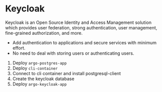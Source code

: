 # Keycloak

Keycloak is an Open Source Identity and Access Management solution which provides user federation, strong authentication, user management, fine-grained authorization, and more. 

- Add authentication to applications and secure services with minimum effort.
- No need to deal with storing users or authenticating users.

1. Deploy `argo-postgres-app`
2. Deploy `cli-container`
3. Connect to cli container and install postgresql-client
4. Create the keycloak database
5. Deploy `argo-keycloak-app`
